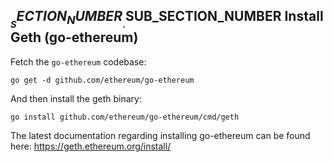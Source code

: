 
## $__SECTION_NUMBER__.$__SUB_SECTION_NUMBER__ Install Geth (go-ethereum)

Fetch the `go-ethereum` codebase:

`go get -d github.com/ethereum/go-ethereum`

And then install the geth binary:

`go install github.com/ethereum/go-ethereum/cmd/geth`

The latest documentation regarding installing go-ethereum can be found here:
<https://geth.ethereum.org/install/>

